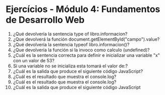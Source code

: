 # Ejercícios - Módulo 4: Fundamentos de Desarrollo Web

1. ¿Qué devolvería la sentencia type of libro.informacion?
2. ¿Que devolverá la función document.getElementById("campo").value?
3. ¿Qué devolvería la sentencia typeof libro.informacion()?
4. ¿Que devolvería la función si la invoco como calculo (undefined)?
5. ¿Cuál es la sentencia correcta para definir e inicializar una variable "x" con un valor de 53?
6. Si una variable no se inicializa esta tomará el valor de:?
7.  ¿Cuál es la salida que produce el siguiente código JavaScript?
8.  ¿Cuál es el resultado que muestra el console.log?
9.  ¿Cuál es el resultado que muestra el console.log?
10. ¿Cuál es la salida que produce el siguiente código JavaScript


    